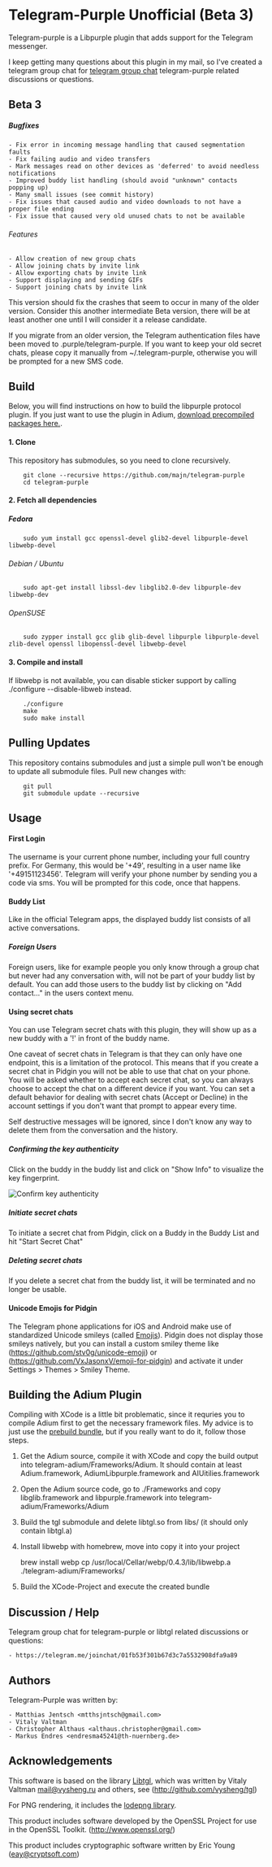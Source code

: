Telegram-Purple Unofficial (Beta 3)
===================================

Telegram-purple is a Libpurple plugin that adds support for the Telegram messenger.

I keep getting many questions about this plugin in my mail, so I've created a telegram group 
chat for [telegram group chat](https://telegram.me/joinchat/01fb53f301b67d3c7a5532908dfa9a89) 
telegram-purple related discussions or questions.

Beta 3
------

##### Bugfixes

    - Fix error in incoming message handling that caused segmentation faults
    - Fix failing audio and video transfers
    - Mark messages read on other devices as 'deferred' to avoid needless notifications
    - Improved buddy list handling (should avoid "unknown" contacts popping up)
    - Many small issues (see commit history)
    - Fix issues that caused audio and video downloads to not have a proper file ending
    - Fix issue that caused very old unused chats to not be available

###### Features

    - Allow creation of new group chats
    - Allow joining chats by invite link
    - Allow exporting chats by invite link
    - Support displaying and sending GIFs 
    - Support joining chats by invite link


This version should fix the crashes that seem to occur in many of the older version. Consider this another intermediate Beta version, there will be at least another one until I will consider it a release candidate.

If you migrate from an older version, the Telegram authentication files have been moved to .purple/telegram-purple. If you want to keep your old secret chats, please copy it manually from ~/.telegram-purple, otherwise you will be prompted for a new SMS code.

Build
-----

Below, you will find instructions on how to build the libpurple protocol plugin. If you just want to use the plugin in Adium, [download precompiled packages here.](https://github.com/majn/telegram-purple/releases). 

#### 1. Clone

This repository has submodules, so you need to clone recursively.


        git clone --recursive https://github.com/majn/telegram-purple
        cd telegram-purple


#### 2. Fetch all dependencies

##### Fedora

        sudo yum install gcc openssl-devel glib2-devel libpurple-devel libwebp-devel


###### Debian / Ubuntu

        sudo apt-get install libssl-dev libglib2.0-dev libpurple-dev libwebp-dev


###### OpenSUSE

        sudo zypper install gcc glib glib-devel libpurple libpurple-devel zlib-devel openssl libopenssl-devel libwebp-devel


#### 3. Compile and install

If libwebp is not available, you can disable sticker support by calling ./configure --disable-libweb instead.

        ./configure
        make
        sudo make install


Pulling Updates
---------------

This repository contains submodules and just a simple pull won't be enough to update all submodule files. Pull new changes with:


        git pull
        git submodule update --recursive


Usage
-----

#### First Login

The username is your current phone number, including your full country prefix. For Germany, this would be '+49', resulting in a user name like '+49151123456'. Telegram will verify your phone number by sending you a code via sms. You will be prompted for this code, once that happens.

#### Buddy List 

Like in the official Telegram apps, the displayed buddy list consists of all active conversations.

##### Foreign Users

Foreign users, like for example people you only know through a group chat but never had any conversation with, will not be part of your buddy list by default. You can add those users to the buddy list by clicking on "Add contact..." in the users context menu.

#### Using secret chats

You can use Telegram secret chats with this plugin, they will show up as a new buddy with a '!' in front of the buddy name.

One caveat of secret chats in Telegram is that they can only have one endpoint, this is a limitation of the protocol. This means that if you create a secret chat in Pidgin you will not be able to use that chat on your phone. You will be asked whether to accept each secret chat, so you can always choose to accept the chat on a different device if you want. You can set a default behavior for dealing with secret chats (Accept or Decline) in the account settings if you don't want that prompt to appear every time.

Self destructive messages will be ignored, since I don't know any way to delete them from the conversation and the history.

##### Confirming the key authenticity

Click on the buddy in the buddy list and click on "Show Info" to visualize the key fingerprint.  

![Confirm key authenticity](http://h2079792.stratoserver.net/telegram-purple/res/key.png)

##### Initiate secret chats

To initiate a secret chat from Pidgin, click on a Buddy in the Buddy List and hit "Start Secret Chat"

##### Deleting secret chats

If you delete a secret chat from the buddy list, it will be terminated and no longer be usable.


#### Unicode Emojis for Pidgin

The Telegram phone applications for iOS and Android make use of standardized Unicode smileys (called [Emojis](https://en.wikipedia.org/wiki/Emoji)). Pidgin
does not display those smileys natively, but you can install a custom smiley theme like (https://github.com/stv0g/unicode-emoji) or (https://github.com/VxJasonxV/emoji-for-pidgin) and activate it under Settings > Themes > Smiley Theme.


Building the Adium Plugin
-------------------------

Compiling with XCode is a little bit problematic, since it requries you to compile Adium first to get the necessary framework files. My advice is to just use the [prebuild bundle](https://github.com/majn/telegram-purple/releases), but if you really want to do it, follow those steps.

1. Get the Adium source, compile it with XCode and copy the build output into telegram-adium/Frameworks/Adium. It should contain at least Adium.framework, AdiumLibpurple.framework and AIUitilies.framework
2. Open the Adium source code, go to ./Frameworks and copy libglib.framework and libpurple.framework into telegram-adium/Frameworks/Adium
3. Build the tgl submodule and delete libtgl.so from libs/ (it should only contain libtgl.a)
4. Install libwebp with homebrew, move into  copy it into your project 

      brew install webp
      cp /usr/local/Cellar/webp/0.4.3/lib/libwebp.a ./telegram-adium/Frameworks/ 

5. Build the XCode-Project and execute the created bundle


Discussion / Help
-----------------

Telegram group chat for telegram-purple or libtgl related discussions or questions:

    - https://telegram.me/joinchat/01fb53f301b67d3c7a5532908dfa9a89


Authors
-------

Telegram-Purple was written by:

    - Matthias Jentsch <mtthsjntsch@gmail.com>
    - Vitaly Valtman
    - Christopher Althaus <althaus.christopher@gmail.com>
    - Markus Endres <endresma45241@th-nuernberg.de>


Acknowledgements
----------------

This software is based on the library [Libtgl](https://github.com/vysheng/tgl), which was written by Vitaly Valtman <mail@vysheng.ru> and others, see (http://github.com/vysheng/tgl)

For PNG rendering, it includes the [lodepng library](http://lodev.org/lodepng/).

This product includes software developed by the OpenSSL Project for use in the OpenSSL Toolkit. (http://www.openssl.org/)

This product includes cryptographic software written by Eric Young (eay@cryptsoft.com)

